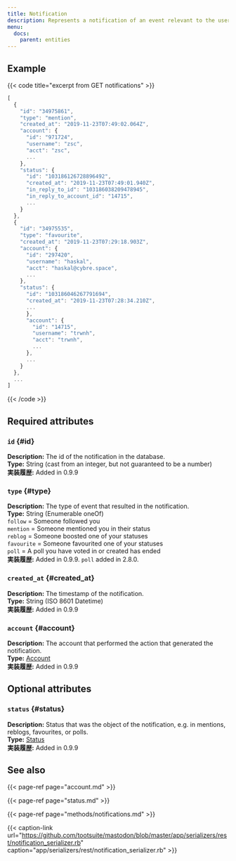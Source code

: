 ```yaml
---
title: Notification
description: Represents a notification of an event relevant to the user.
menu:
  docs:
    parent: entities
---
```


## Example

{{< code title="excerpt from GET notifications" >}}
```javascript
[
  {
    "id": "34975861",
    "type": "mention",
    "created_at": "2019-11-23T07:49:02.064Z",
    "account": {
      "id": "971724",
      "username": "zsc",
      "acct": "zsc",
      ...
    },
    "status": {
      "id": "103186126728896492",
      "created_at": "2019-11-23T07:49:01.940Z",
      "in_reply_to_id": "103186038209478945",
      "in_reply_to_account_id": "14715",
      ...
    }
  },
  {
    "id": "34975535",
    "type": "favourite",
    "created_at": "2019-11-23T07:29:18.903Z",
    "account": {
      "id": "297420",
      "username": "haskal",
      "acct": "haskal@cybre.space",
      ...
    },
    "status": {
      "id": "103186046267791694",
      "created_at": "2019-11-23T07:28:34.210Z",
      ...
      },
      "account": {
        "id": "14715",
        "username": "trwnh",
        "acct": "trwnh",
        ...
      },
      ...
    }
  },
  ...
]
```
{{< /code >}}

## Required attributes

### `id` {#id}

**Description:** The id of the notification in the database.\
**Type:** String \(cast from an integer, but not guaranteed to be a number\)\
**実装履歴:** Added in 0.9.9

### `type` {#type}

**Description:** The type of event that resulted in the notification.\
**Type:** String \(Enumerable oneOf\)\
`follow` = Someone followed you\
`mention` = Someone mentioned you in their status\
`reblog` = Someone boosted one of your statuses\
`favourite` = Someone favourited one of your statuses\
`poll` = A poll you have voted in or created has ended\
**実装履歴:** Added in 0.9.9. `poll` added in 2.8.0.

### `created_at` {#created_at}

**Description:** The timestamp of the notification.\
**Type:** String \(ISO 8601 Datetime\)\
**実装履歴:** Added in 0.9.9

### `account` {#account}

**Description:** The account that performed the action that generated the notification.\
**Type:** [Account](account.md)\
**実装履歴:** Added in 0.9.9

## Optional attributes

### `status` {#status}

**Description:** Status that was the object of the notification, e.g. in mentions, reblogs, favourites, or polls.\
**Type:** [Status](status.md)\
**実装履歴:** Added in 0.9.9

## See also

{{< page-ref page="account.md" >}}

{{< page-ref page="status.md" >}}

{{< page-ref page="methods/notifications.md" >}}

{{< caption-link url="https://github.com/tootsuite/mastodon/blob/master/app/serializers/rest/notification_serializer.rb" caption="app/serializers/rest/notification\_serializer.rb" >}}



